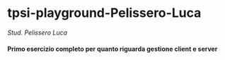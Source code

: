 # tpsi-playground-Pelissero-Luca

_Stud. Pelissero Luca_

#### Primo esercizio completo per quanto riguarda gestione client e server
